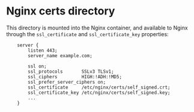 # Nginx certs directory

This directory is mounted into the Nginx container, and available
to Nginx through the `ssl_certificate` and `ssl_certificate_key`
properties:

```
    server {
        listen 443;
        server_name example.com;

        ssl on;
        ssl_protocols       SSLv3 TLSv1;
        ssl_ciphers         HIGH:!ADH:!MD5;
        ssl_prefer_server_ciphers on;
        ssl_certificate     /etc/nginx/certs/self_signed.crt;
        ssl_certificate_key /etc/nginx/certs/self_signed.key;
        ...
    }
```
